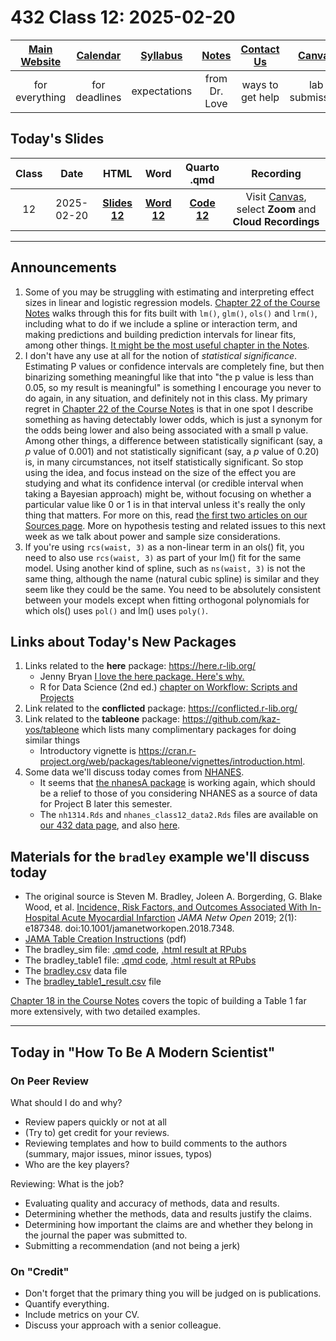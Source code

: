 # 432 Class 12: 2025-02-20

[Main Website](https://thomaselove.github.io/432-2025/) | [Calendar](https://thomaselove.github.io/432-2025/calendar.html) | [Syllabus](https://thomaselove.github.io/432-syllabus-2025/) | [Notes](https://thomaselove.github.io/432-notes/) | [Contact Us](https://thomaselove.github.io/432-2025/contact.html) | [Canvas](https://canvas.case.edu) | [Data and Code](https://github.com/THOMASELOVE/432-data) | [Sources](https://github.com/THOMASELOVE/432-classes-2024/tree/main/sources)
:-----------: | :--------------: | :----------: | :---------: | :-------------: | :-----------: | :------------: |:------:
for everything | for deadlines | expectations | from Dr. Love | ways to get help | lab submission | for downloads | to read

## Today's Slides

Class | Date | HTML | Word | Quarto .qmd | Recording
:---: | :--------: | :------: | :------: | :------: | :-------------:
12 | 2025-02-20 | **[Slides 12](https://thomaselove.github.io/432-slides-2025/slides12.html)** | **[Word 12](https://thomaselove.github.io/432-slides-2025/slides12w.docx)** | **[Code 12](https://github.com/THOMASELOVE/432-slides-2025/blob/main/slides12.qmd)** | Visit [Canvas](https://canvas.case.edu/), select **Zoom** and **Cloud Recordings**

---

## Announcements

1. Some of you may be struggling with estimating and interpreting effect sizes in linear and logistic regression models. [Chapter 22 of the Course Notes](https://thomaselove.github.io/432-notes/effectsize.html) walks through this for fits built with `lm()`, `glm()`, `ols()` and `lrm()`, including what to do if we include a spline or interaction term, and making predictions and building prediction intervals for linear fits, among other things. [It might be the most useful chapter in the Notes](https://thomaselove.github.io/432-notes/effectsize.html).
2. I don't have any use at all for the notion of *statistical significance*. Estimating P values or confidence intervals are completely fine, but then binarizing something meaningful like that into "the p value is less than 0.05, so my result is meaningful" is something I encourage you never to do again, in any situation, and definitely not in this class. My primary regret in [Chapter 22 of the Course Notes](https://thomaselove.github.io/432-notes/effectsize.html) is that in one spot I describe something as having detectably lower odds, which is just a synonym for the odds being lower and also being associated with a small p value. Among other things, a difference between statistically significant (say, a *p* value of 0.001) and not statistically significant (say, a *p* value of 0.20) is, in many circumstances, not itself statistically significant. So stop using the idea, and focus instead on the size of the effect you are studying and what its confidence interval (or credible interval when taking a Bayesian approach) might be, without focusing on whether a particular value like 0 or 1 is in that interval unless it's really the only thing that matters. For more on this, read [the first two articles on our Sources page](https://github.com/THOMASELOVE/432-sources?tab=readme-ov-file#key-articles). More on hypothesis testing and related issues to this next week as we talk about power and sample size considerations.
3. If you're using `rcs(waist, 3)` as a non-linear term in an ols() fit, you need to also use `rcs(waist, 3)` as part of your lm() fit for the same model. Using another kind of spline, such as `ns(waist, 3)` is not the same thing, although the name (natural cubic spline) is similar and they seem like they could be the same. You need to be absolutely consistent between your models except when fitting orthogonal polynomials for which ols() uses `pol()` and lm() uses `poly()`.

## Links about Today's New Packages

1. Links related to the **here** package: <https://here.r-lib.org/>
    - Jenny Bryan [I love the here package. Here's why.](https://github.com/jennybc/here_here)
    - R for Data Science (2nd ed.) [chapter on Workflow: Scripts and Projects](https://r4ds.hadley.nz/workflow-scripts)
2. Link related to the **conflicted** package: <https://conflicted.r-lib.org/>
3. Link related to the **tableone** package: <https://github.com/kaz-yos/tableone> which lists many complimentary packages for doing similar things
    - Introductory vignette is <https://cran.r-project.org/web/packages/tableone/vignettes/introduction.html>.
4. Some data we'll discuss today comes from [NHANES](https://www.cdc.gov/nchs/nhanes/index.html).
    - It seems that [the nhanesA package](https://cran.r-project.org/web/packages/nhanesA/index.html) is working again, which should be a relief to those of you considering NHANES as a source of data for Project B later this semester.
    - The `nh1314.Rds` and `nhanes_class12_data2.Rds` files are available on [our 432 data page](https://github.com/THOMASELOVE/432-data), and also [here](data).

## Materials for the `bradley` example we'll discuss today

- The original source is Steven M. Bradley, Joleen A. Borgerding, G. Blake Wood, et al. [Incidence, Risk Factors, and Outcomes Associated With In-Hospital Acute Myocardial Infarction](https://jamanetwork.com/journals/jamanetworkopen/fullarticle/2720923) *JAMA Netw Open* 2019; 2(1): e187348. doi:10.1001/jamanetworkopen.2018.7348.
- [JAMA Table Creation Instructions](https://jama.jamanetwork.com/data/ifora-forms/jama/tablecreationinst.pdf) (pdf)
- The bradley_sim file: [.qmd code](bradley/bradley_sim.qmd), [.html result at RPubs](https://rpubs.com/TELOVE/bradley-simulate-432)
- The bradley_table1 file: [.qmd code](bradley/bradley_table1.qmd), [.html result at RPubs](https://rpubs.com/TELOVE/bradley-table1-432)
- The [bradley.csv](data/bradley.csv) data file
- The [bradley_table1_result.csv](data/bradley_table1_result.csv) file

[Chapter 18 in the Course Notes](https://thomaselove.github.io/432-notes/) covers the topic of building a Table 1 far more extensively, with two detailed examples.

-----

## Today in "How To Be A Modern Scientist"

### On Peer Review

What should I do and why?

- Review papers quickly or not at all
- (Try to) get credit for your reviews.
- Reviewing templates and how to build comments to the authors (summary, major issues, minor issues, typos)
- Who are the key players?

Reviewing: What is the job?

- Evaluating quality and accuracy of methods, data and results.
- Determining whether the methods, data and results justify the claims.
- Determining how important the claims are and whether they belong in the journal the paper was submitted to.
- Submitting a recommendation (and not being a jerk)

### On "Credit"

- Don't forget that the primary thing you will be judged on is publications.
- Quantify everything.
- Include metrics on your CV.
- Discuss your approach with a senior colleague.

